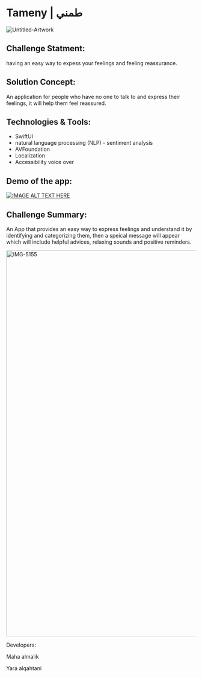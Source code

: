 
# Tameny | طمني
![Untitled-Artwork](https://user-images.githubusercontent.com/105722836/212483038-54b0b452-bb20-4c0b-8a47-25b8eadef97b.png)




## Challenge Statment:

having an easy way to expess your feelings and feeling reassurance.




## Solution Concept:

An application for people who have no one to talk to and express their feelings, it will help them feel reassured.




## Technologies & Tools:

- SwiftUI
- natural language processing (NLP) - sentiment analysis
- AVFoundation
- Localization
- Accessibility voice over


## Demo of the app:

[![IMAGE ALT TEXT HERE](https://img.youtube.com/vi/YOUTUBE_VIDEO_ID_HERE/0.jpg)](https://www.youtube.com/watch?v=https://youtu.be/SXLogyUa5UU)





## Challenge Summary:

An App that provides an easy way to express feelings and understand it by identifying and categorizing them, then a speical message will appear which will include helpful advices, relaxing sounds and positive reminders.


<img width="1024" alt="IMG-5155" src="https://user-images.githubusercontent.com/105722836/212484012-8c7000d1-68c1-4490-a756-361af4be8df9.png">





Developers:

Maha almalik 

Yara alqahtani

